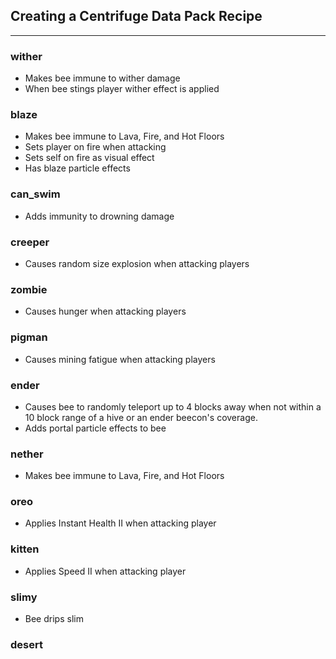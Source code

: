 ## **Creating a Centrifuge Data Pack Recipe**
***

### **wither**

* Makes bee immune to wither damage
* When bee stings player wither effect is applied

### **blaze**

* Makes bee immune to Lava, Fire, and Hot Floors
* Sets player on fire when attacking
* Sets self on fire as visual effect
* Has blaze particle effects

### **can_swim**

* Adds immunity to drowning damage

### **creeper**

* Causes random size explosion when attacking players

### **zombie**

* Causes hunger when attacking players

### **pigman**

* Causes mining fatigue when attacking players

### **ender**

* Causes bee to randomly teleport up to 4 blocks away when not within a 10 block range of a hive or an ender beecon's coverage.
* Adds portal particle effects to bee

### **nether**

* Makes bee immune to Lava, Fire, and Hot Floors

### **oreo**

* Applies Instant Health II when attacking player

### **kitten**

* Applies Speed II when attacking player

### **slimy**

* Bee drips slim

### **desert**
<!--stackedit_data:
eyJoaXN0b3J5IjpbLTMzMzQwNTg4OF19
-->